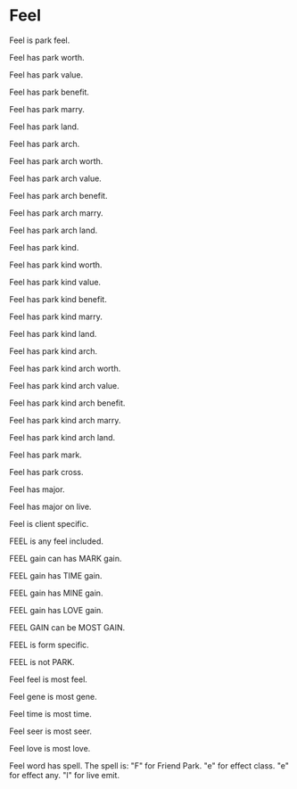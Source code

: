 # Feel

Feel is park feel.

Feel has park worth.

Feel has park value.

Feel has park benefit.

Feel has park marry.

Feel has park land.

Feel has park arch.

Feel has park arch worth.

Feel has park arch value.

Feel has park arch benefit.

Feel has park arch marry.

Feel has park arch land.

Feel has park kind.

Feel has park kind worth.

Feel has park kind value.

Feel has park kind benefit.

Feel has park kind marry.

Feel has park kind land.

Feel has park kind arch.

Feel has park kind arch worth.

Feel has park kind arch value.

Feel has park kind arch benefit.

Feel has park kind arch marry.

Feel has park kind arch land.

Feel has park mark.

Feel has park cross.

Feel has major.

Feel has major on live.

Feel is client specific.

FEEL is any feel included.

FEEL gain can has MARK gain.

FEEL gain has TIME gain.

FEEL gain has MINE gain.

FEEL gain has LOVE gain.

FEEL GAIN can be MOST GAIN.

FEEL is form specific.

FEEL is not PARK.

Feel feel is most feel.

Feel gene is most gene.

Feel time is most time.

Feel seer is most seer.

Feel love is most love.

Feel word has spell.
The spell is:
"F" for Friend Park.
"e" for effect class.
"e" for effect any.
"l" for live emit.